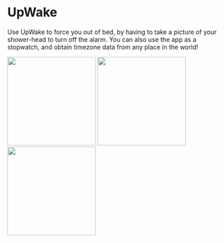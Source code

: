 # UpWake

Use UpWake to force you out of bed, by having to take a picture of your shower-head to turn off the alarm. You can also use the app as a stopwatch, and obtain timezone data from any place in the world!

<img src="https://user-images.githubusercontent.com/35676574/58442102-db686a80-80b5-11e9-9a4b-32a1fb098bfb.png" width="200">                  <img src="https://user-images.githubusercontent.com/35676574/58442182-a4df1f80-80b6-11e9-8a39-d204ed35b2d7.png" width="200">                  <img src="https://user-images.githubusercontent.com/35676574/58442203-e7a0f780-80b6-11e9-99f8-c11d6befd65c.png" width="200">


